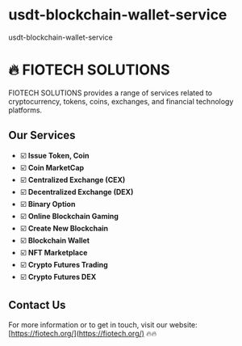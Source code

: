 # usdt-blockchain-wallet-service
usdt-blockchain-wallet-service


# 🔥 FIOTECH SOLUTIONS

FIOTECH SOLUTIONS provides a range of services related to cryptocurrency, tokens, coins, exchanges, and financial technology platforms.

## Our Services

- ☑️ **Issue Token, Coin**
- ☑️ **Coin MarketCap**
- ☑️ **Centralized Exchange (CEX)**
- ☑️ **Decentralized Exchange (DEX)**
- ☑️ **Binary Option**
- ☑️ **Online Blockchain Gaming**
- ☑️ **Create New Blockchain**
- ☑️ **Blockchain Wallet**
- ☑️ **NFT Marketplace**
- ☑️ **Crypto Futures Trading**
- ☑️ **Crypto Futures DEX**

## Contact Us

For more information or to get in touch, visit our website: [https://fiotech.org/](https://fiotech.org/) 🔥🔥
